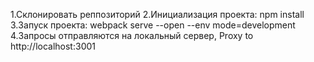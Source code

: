 1.Склонировать реппозиторий
2.Инициализация проекта: npm install
3.Запуск проекта: webpack serve --open --env mode=development
4.Запросы отправляются на локальный сервер, Proxy to http://localhost:3001